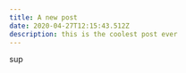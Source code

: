 ```yaml
---
title: A new post
date: 2020-04-27T12:15:43.512Z
description: this is the coolest post ever
---
```

sup